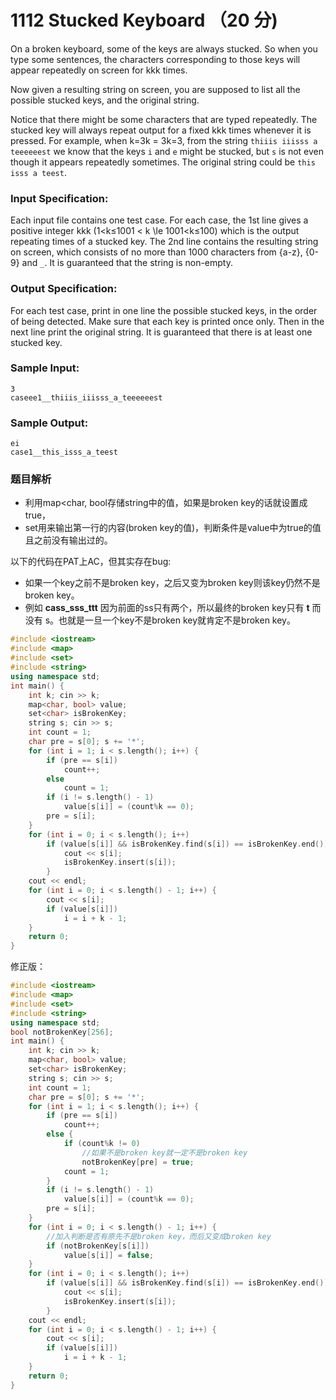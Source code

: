 # 1112 Stucked Keyboard （20 分)

On a broken keyboard, some of the keys are always stucked. So when you type some sentences, the characters corresponding to those keys will appear repeatedly on screen for kkk times.

Now given a resulting string on screen, you are supposed to list all the possible stucked keys, and the original string.

Notice that there might be some characters that are typed repeatedly. The stucked key will always repeat output for a fixed kkk times whenever it is pressed. For example, when k=3k = 3k=3, from the string `thiiis iiisss a teeeeeest` we know that the keys `i` and `e` might be stucked, but `s` is not even though it appears repeatedly sometimes. The original string could be `this isss a teest`.

### Input Specification:

Each input file contains one test case. For each case, the 1st line gives a positive integer kkk (1<k≤1001 < k \\le 1001<k≤100) which is the output repeating times of a stucked key. The 2nd line contains the resulting string on screen, which consists of no more than 1000 characters from {a-z}, {0-9} and `_`. It is guaranteed that the string is non-empty.

### Output Specification:

For each test case, print in one line the possible stucked keys, in the order of being detected. Make sure that each key is printed once only. Then in the next line print the original string. It is guaranteed that there is at least one stucked key.

### Sample Input:

    3
    caseee1__thiiis_iiisss_a_teeeeeest
    

### Sample Output:

    ei
    case1__this_isss_a_teest

### 题目解析

- 利用map<char, bool存储string中的值，如果是broken key的话就设置成true，
- set用来输出第一行的内容(broken key的值)，判断条件是value中为true的值且之前没有输出过的。

以下的代码在PAT上AC，但其实存在bug:

- 如果一个key之前不是broken key，之后又变为broken key则该key仍然不是broken key。
- 例如 **cass_sss_ttt** 因为前面的ss只有两个，所以最终的broken key只有 **t** 而没有 s。也就是一旦一个key不是broken key就肯定不是broken key。

```C++
#include <iostream>
#include <map>
#include <set>
#include <string>
using namespace std;
int main() {
	int k; cin >> k;
	map<char, bool> value;
	set<char> isBrokenKey;
	string s; cin >> s;
	int count = 1;
	char pre = s[0]; s += '*';
	for (int i = 1; i < s.length(); i++) {
		if (pre == s[i])
			count++;
		else
			count = 1;
		if (i != s.length() - 1)
			value[s[i]] = (count%k == 0);
		pre = s[i];
	}
	for (int i = 0; i < s.length(); i++)
		if (value[s[i]] && isBrokenKey.find(s[i]) == isBrokenKey.end()) {
			cout << s[i];
			isBrokenKey.insert(s[i]);
		}
	cout << endl;
	for (int i = 0; i < s.length() - 1; i++) {
		cout << s[i];
		if (value[s[i]])
			i = i + k - 1;
	}
	return 0;
}
```

修正版：
```C++
#include <iostream>
#include <map>
#include <set>
#include <string>
using namespace std;
bool notBrokenKey[256];
int main() {
	int k; cin >> k;
	map<char, bool> value;
	set<char> isBrokenKey;
	string s; cin >> s;
	int count = 1;
	char pre = s[0]; s += '*';
	for (int i = 1; i < s.length(); i++) {
		if (pre == s[i])
			count++;
		else {
			if (count%k != 0)
				//如果不是broken key就一定不是broken key
				notBrokenKey[pre] = true;
			count = 1;
		}
		if (i != s.length() - 1)
			value[s[i]] = (count%k == 0);
		pre = s[i];
	}
	for (int i = 0; i < s.length() - 1; i++) {
		//加入判断是否有原先不是broken key，而后又变成broken key
		if (notBrokenKey[s[i]])
			value[s[i]] = false;
	}
	for (int i = 0; i < s.length(); i++)
		if (value[s[i]] && isBrokenKey.find(s[i]) == isBrokenKey.end()) {
			cout << s[i];
			isBrokenKey.insert(s[i]);
		}
	cout << endl;
	for (int i = 0; i < s.length() - 1; i++) {
		cout << s[i];
		if (value[s[i]])
			i = i + k - 1;
	}
	return 0;
}
```